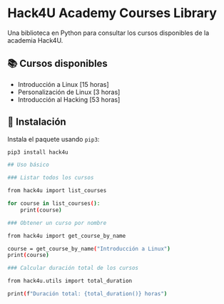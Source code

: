 # Hack4U Academy Courses Library

Una biblioteca en Python para consultar los cursos disponibles de la academia Hack4U.

## 📚 Cursos disponibles
- Introducción a Linux [15 horas]
- Personalización de Linux [3 horas]
- Introducción al Hacking [53 horas]

## 🚀 Instalación

Instala el paquete usando `pip3`:

```bash
pip3 install hack4u

## Uso básico

### Listar todos los cursos

from hack4u import list_courses

for course in list_courses():
    print(course)

### Obtener un curso por nombre

from hack4u import get_course_by_name

course = get_course_by_name("Introducción a Linux")
print(course)

### Calcular duración total de los cursos

from hack4u.utils import total_duration

print(f"Duración total: {total_duration()} horas")
